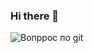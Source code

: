### Hi there 👋

![Вопррос по git](https://user-images.githubusercontent.com/112192051/186949191-42552434-a294-424e-9336-5adb90be2cf6.png)
